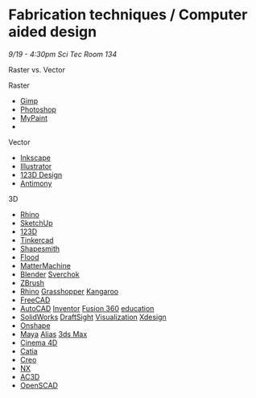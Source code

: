 # Fabrication techniques \/ Computer aided design

_9\/19 - 4:30pm Sci Tec Room 134_

Raster vs. Vector

Raster

* [Gimp](https://www.gimp.org/downloads/)
* [Photoshop]()
* [MyPaint]()
* 

Vector

* [Inkscape](https://inkscape.org/en/)
* [Illustrator](http://www.adobe.com/products/illustrator.html?sdid=KKQML&mv=search&s_kwcid=AL!3085!3!95133538956!e!!g!!illustrator&ef_id=V7xlRQAAAN7PE9O2:20160907154651:s)
* [123D Design](http://www.123dapp.com/design)
* [Antimony](http://www.mattkeeter.com/projects/antimony/3/)

3D

* [Rhino](https://www.rhino3d.com/)
* [SketchUp](http://www.sketchup.com/)
* [123D](http://www.123dapp.com/)
* [Tinkercad](https://tinkercad.com/)
* [Shapesmith](http://shapesmith.net/)
* [Flood](https://www.floodeditor.com/)
* [MatterMachine](http://mattermachine.com/)
* [Blender](http://www.blender.org/) [Sverchok](http://wiki.blender.org/index.php/Extensions:2.6/Py/Scripts/Nodes/Sverchok)
* [ZBrush](http://pixologic.com/)
* [Rhino](http://www.rhino3d.com/) [Grasshopper](http://www.grasshopper3d.com/) [Kangaroo](http://kangaroo3d.com/) 
* [FreeCAD](http://www.freecadweb.org/)
* [AutoCAD](http://www.autodesk.com/autocad) [Inventor](http://www.autodesk.com/Inventor) [Fusion 360](http://www.autodesk.com/products/fusion-360/overview) [education](http://www.autodesk.com/education/free-software/all)
* [SolidWorks](http://www.solidworks.com/) [DraftSight](http://www.3ds.com/products-services/draftsight-cad-software/) [Visualization](http://www.solidworks.com/sw/products/visualization) [Xdesign](http://xdesign.solidworks.com/)
* [Onshape](https://www.onshape.com/)
* [Maya](http://www.autodesk.com/maya) [Alias](http://usa.autodesk.com/alias) [3ds Max](http://www.autodesk.com/3dsMax)
* [Cinema 4D](http://www.maxon.net/products/cinema-4d-studio)
* [Catia](http://www.3ds.com/products/catia/welcome/)
* [Creo](http://www.ptc.com/product/creo/parametric)
* [NX](http://www.plm.automation.siemens.com/en_us/products/nx/)
* [AC3D](http://www.inivis.com/)
* [OpenSCAD](http://openscad.org/)


